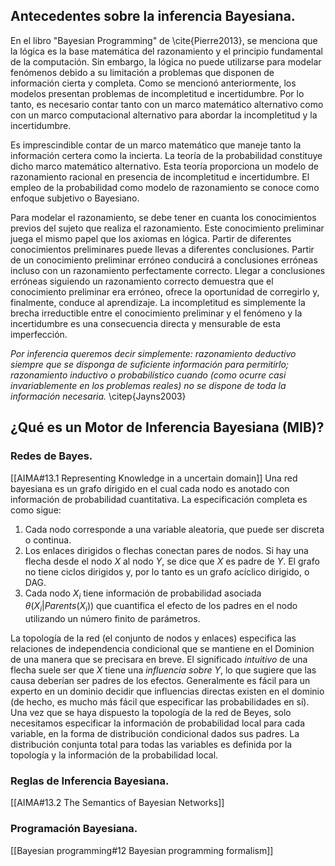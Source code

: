 
## Antecedentes sobre la inferencia Bayesiana. 

En el libro "Bayesian Programming" de \cite{Pierre2013}, se menciona que la lógica es la base matemática del razonamiento y el principio fundamental de la computación. Sin embargo, la lógica no puede utilizarse para modelar fenómenos debido a su limitación a problemas que disponen de información cierta y completa. Como se mencionó anteriormente, los modelos presentan problemas de incompletitud e incertidumbre. Por lo tanto, es necesario contar tanto con un marco matemático alternativo como con un marco computacional alternativo para abordar la incompletitud y la incertidumbre.

Es imprescindible contar de un marco matemático que maneje tanto la información certera como la incierta. La teoría de la probabilidad constituye dicho marco matemático alternativo. Esta teoría proporciona un modelo de razonamiento racional en presencia de incompletitud e incertidumbre. El empleo de la probabilidad como modelo de razonamiento se conoce como enfoque subjetivo o Bayesiano.

Para modelar el razonamiento, se debe tener en cuanta los conocimientos previos del sujeto  que realiza el razonamiento. Este conocimiento preliminar juega el mismo papel que los axiomas en lógica.  Partir de diferentes conocimientos preliminares puede llevas a diferentes conclusiones. Partir de un conocimiento preliminar erróneo conducirá a conclusiones erróneas incluso con un razonamiento perfectamente correcto. Llegar a conclusiones erróneas siguiendo un razonamiento correcto demuestra que el conocimiento preliminar era erróneo, ofrece la oportunidad de corregirlo y, finalmente, conduce al aprendizaje. La incompletitud es simplemente la brecha irreductible entre el conocimiento preliminar y el fenómeno y la incertidumbre es una consecuencia directa y mensurable de esta imperfección. 

*Por inferencia queremos decir simplemente: razonamiento deductivo siempre que se disponga de suficiente información para permitirlo; razonamiento inductivo o probabilístico cuando (como ocurre casi invariablemente en los problemas reales) no se dispone de toda la información necesaria.* \citep{Jayns2003}
##  ¿Qué es un Motor de Inferencia Bayesiana (MIB)?
### Redes de Bayes.
[[AIMA#13.1 Representing Knowledge in a uncertain domain]] 
Una red bayesiana es un grafo dirigido en el cual cada nodo es anotado con información de probabilidad cuantitativa. La especificación completa es como sigue:
1. Cada nodo corresponde a una variable aleatoria, que puede ser discreta o continua.
2. Los enlaces dirigidos o flechas conectan pares de nodos. Si hay una flecha desde el nodo *X* al nodo *Y*, se dice que *X* es padre de *Y*. El grafo no tiene ciclos dirigidos y, por lo tanto es un grafo acíclico dirigido, o DAG.
3. Cada nodo $X_i$ tiene información de probabilidad asociada $\theta(X_i|Parents(X_i))$ que cuantifica el efecto de los padres en el nodo utilizando un número finito de parámetros.

La topología de la red (el conjunto de nodos y enlaces) especifica las relaciones de independencia condicional que se mantiene en el Dominion de una manera que se precisara en breve. El significado *intuitivo* de una flecha suele ser que $X$ tiene una *influencia sobre* $Y$, lo que sugiere que las causa deberían ser padres de los efectos. Generalmente es fácil para un experto en un dominio decidir que influencias directas existen en el dominio (de hecho, es mucho más fácil que especificar las probabilidades en sí). Una vez que se haya dispuesto la topología de la red de Beyes, solo necesitamos especificar la información de probabilidad local para cada variable, en la forma de distribución condicional dados sus padres. La distribución conjunta total para todas las variables es definida por la topología y la información de la probabilidad local.
### Reglas de Inferencia Bayesiana.
[[AIMA#13.2 The Semantics of Bayesian Networks]]

### Programación Bayesiana.
[[Bayesian programming#12 Bayesian programming formalism]]
